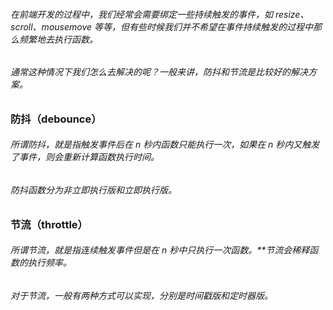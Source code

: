 ###### 在前端开发的过程中，我们经常会需要绑定一些持续触发的事件，如 resize、scroll、mousemove 等等，但有些时候我们并不希望在事件持续触发的过程中那么频繁地去执行函数。
###### 通常这种情况下我们怎么去解决的呢？一般来讲，防抖和节流是比较好的解决方案。

### 防抖（debounce）
###### 所谓防抖，就是指触发事件后在 n 秒内函数只能执行一次，如果在 n 秒内又触发了事件，则会重新计算函数执行时间。

###### 防抖函数分为非立即执行版和立即执行版。

### 节流（throttle）
###### 所谓节流，就是指连续触发事件但是在 n 秒中只执行一次函数。**节流会稀释函数的执行频率。

###### 对于节流，一般有两种方式可以实现，分别是时间戳版和定时器版。

